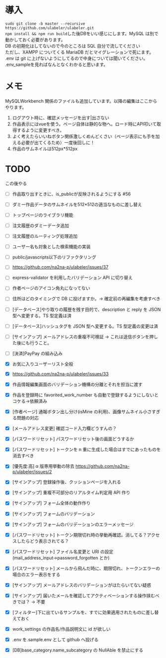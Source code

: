 # 導入
`sudo git clone -b master --recursive https://github.com/ulabeler/ulabeler.git`  
`npm install && npm run build`した後DBをいい感じにします。MySQL は別で動かしておく必要があります。  
 DB の初期化はしてないので今のところは SQL 自分で流してください  
 ただし、XAMPP についてくる MariaDB だとマイグレーションで死にます。  
 .env は git に上げないようにしてるので中身については聞いてください。  
 .env_sampleを見ればなんとなくわかると思います。

# メモ

MySQLWorkbench 関係のファイルも追加しています。以降の編集はここからやります。

1. ログアウト時に、確認メッセージを出す|出さない
1. 作品表示にはvueを使う。ページ自体は静的な物へ。ロード時にAPI叩いて取得するように変更すべき。
1. よく考えたらいいねボタン関係激しくめんどくさい（ページ表示にも手を加える必要が出てくるため）一度後回しに！
1. 作品のサムネイルは512px*512px

# TODO

この後やる

- [ ] 作品取り出すときに、is_publicが反映されるようにする #56
- [ ] ダミー作品データのサムネイルを512*512の適当なものに差し替え
- [ ] トップページのライブラリ機能
- [ ] 注文履歴のダミーデータ追加
- [ ] 注文履歴のルーティング処理追加
- [ ] ユーザー名も対象とした検索機能の実装
- [ ] public/javascripts以下のリファクタリング
- [ ] https://github.com/na2na-p/ulabeler/issues/37

- [ ] express-validator を利用したバリデーション API に切り替え

- [ ] 作者ページのアイコン角丸になってない
- [ ] 住所はどのタイミングで DB に投げますか。→ 確定前の再編集を考慮すべき
- [ ] [データベース]やり取りの履歴を残す目的で、description と reply を JSON 型へ変更する。TS 型定義は済
- [ ] [データベース]ハッシュタグを JSON 型へ変更する。TS 型定義の変更は済
- [ ] [サインアップ] メールアドレスの重複不可検証 → これは送信ボタンを押した後にも行うこと。
- [ ] [決済]PayPay の組み込み
- [x] お気に入りユーザーリスト全般
- [x] https://github.com/na2na-p/ulabeler/issues/33
- [x] 作品情報編集画面のバリデーション機構の分離とそれを担当に渡す
- [x] 作品を登録時に favorited_work_number も自動で登録するようにしないとコケる→依頼済み
- [x] [作者ページ] 通報ボタン出し分け(isMine の利用)、画像サムネイル小さすぎる問題の対応
- [x] [メールアドレス変更] 確認コード入力欄どうすんの？
- [x] [パスワードリセット] パスワードリセット後の画面どうするか
- [x] [パスワードリセット] トークンを n 重に生成した場合はすでにあったものを消去すべき
- [x] [優先度:高] α 版専用挙動の除去 https://github.com/na2na-p/ulabeler/issues/2
- [x] [サインアップ] 登録操作後、クッションページを入れる
- [x] [サインアップ] 重複不可部分のリアルタイム判定用 API 作り
- [x] [サインアップ] フォーム全体の動作作り
- [x] [サインアップ] フォームのバリデーション
- [x] [サインアップ] フォームのバリデーションのエラーメッセージ
- [x] [パスワードリセット] トークン期限切れ時の挙動再確認。消してる？アクセスしたらどう表示されてる？
- [x] [パスワードリセット] ファイル名変更と URI の設定(mail_address_input→password_forgotten とか)
- [x] [パスワードリセット] メールから飛んだ時に、期限切れ、トークンエラーの場合のエラー表示をする
- [x] [サインアップ] メールアドレスのバリデーションがはたらいてない疑惑
- [x] [サインアップ] 届いたメールを確認してアクティベーションする操作挟むべきでは？ → 不要
- [x] [フィルター]下に出ているサンプルを、すでに効果適用されたものに差し替えておく
- [x] work_settings の作品名/作品説明文に id が欲しい
- [x] .env を.sample.env として github へ投げる
- [x] [DB]base_category.name_subcategory の NullAble を禁止にする

